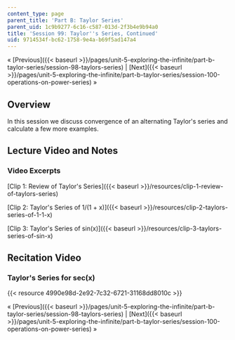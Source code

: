 ```yaml
---
content_type: page
parent_title: 'Part B: Taylor Series'
parent_uid: 1c9b9277-6c16-c587-013d-2f3b4e9b94a0
title: 'Session 99: Taylor''s Series, Continued'
uid: 9714534f-bc62-1758-9e4a-b69f5ad147a4
---
```


« [Previous]({{< baseurl >}}/pages/unit-5-exploring-the-infinite/part-b-taylor-series/session-98-taylors-series) | [Next]({{< baseurl >}}/pages/unit-5-exploring-the-infinite/part-b-taylor-series/session-100-operations-on-power-series) »

Overview
--------

In this session we discuss convergence of an alternating Taylor's series and calculate a few more examples.

Lecture Video and Notes
-----------------------

### Video Excerpts

[Clip 1: Review of Taylor's Series]({{< baseurl >}}/resources/clip-1-review-of-taylors-series)

[Clip 2: Taylor's Series of 1/(1 + x)]({{< baseurl >}}/resources/clip-2-taylors-series-of-1-1-x)

[Clip 3: Taylor's Series of sin(x)]({{< baseurl >}}/resources/clip-3-taylors-series-of-sin-x)

Recitation Video
----------------

  

### Taylor's Series for sec(x)

{{< resource 4990e98d-2e92-7c32-6721-31168dd8010c >}}

« [Previous]({{< baseurl >}}/pages/unit-5-exploring-the-infinite/part-b-taylor-series/session-98-taylors-series) | [Next]({{< baseurl >}}/pages/unit-5-exploring-the-infinite/part-b-taylor-series/session-100-operations-on-power-series) »